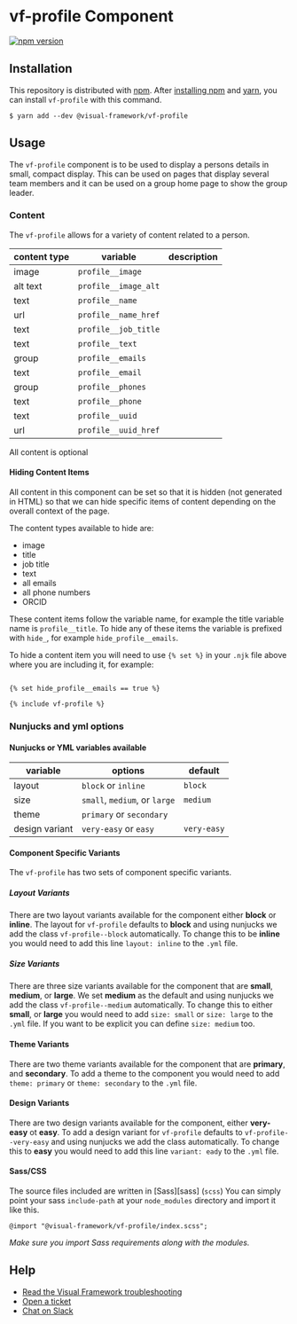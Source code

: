 # vf-profile Component

[![npm version](https://badge.fury.io/js/%40visual-framework%2Fvf-profile.svg)](https://badge.fury.io/js/%40visual-framework%2Fvf-profile)

## Installation

This repository is distributed with [npm](https://www.npmjs.com/). After [installing npm](https://www.npmjs.com/get-npm) and [yarn](https://classic.yarnpkg.com/en/docs/install), you can install `vf-profile` with this command.

```
$ yarn add --dev @visual-framework/vf-profile
```


## Usage

The `vf-profile` component is to be used to display a persons details in small, compact display. This can be used on pages that display several team members and it can be used on a group home page to show the group leader.

### Content

The `vf-profile` allows for a variety of content related to a person.

| content type | variable             | description |
| ------------ | -------------------- | ----------- |
| image        | `profile__image`     |             |
| alt text     | `profile__image_alt` |             |
| text         | `profile__name`      |             |
| url          | `profile__name_href` |             |
| text         | `profile__job_title` |             |
| text         | `profile__text`      |             |
| group        | `profile__emails`    |             |
| text         | `profile__email`     |             |
| group        | `profile__phones`    |             |
| text         | `profile__phone`     |             |
| text         | `profile__uuid`      |             |
| url          | `profile__uuid_href` |             |


All content is optional


#### Hiding Content Items

All content in this component can be set so that it is hidden (not generated in HTML) so that we can hide specific items of content depending on the overall context of the page.

The content types available to hide are:

- image
- title
- job title
- text
- all emails
- all phone numbers
- ORCID

These content items follow the variable name, for example the title variable name is `profile__title`. To hide any of these items the variable is prefixed with `hide_`, for example `hide_profile__emails`.

To hide a content item you will need to use <code>&lcub;% set %&rcub;</code> in your `.njk` file above where you are including it, for example:

<code>
&lcub;% set hide_profile__emails == true %&rcub; <br>
&lcub;% include vf-profile %&rcub;
</code>




### Nunjucks and yml options

#### Nunjucks or YML variables available

| variable       | options                       | default     |
| -------------- | ----------------------------- | ----------- |
| layout         | `block` or `inline`           | `block`     |
| size           | `small`, `medium`, or `large` | `medium`    |
| theme          | `primary` or `secondary`      |             |
| design variant | `very-easy` or `easy`         | `very-easy` |

#### Component Specific Variants

The `vf-profile` has two sets of component specific variants.

##### Layout Variants

There are two layout variants available for the component either **block** or **inline**. The layout for `vf-profile` defaults to **block** and using nunjucks we add the class `vf-profile--block` automatically. To change this to be **inline** you would need to add this line `layout: inline` to the `.yml` file.

##### Size Variants

There are three size variants available for the component that are **small**, **medium**, or **large**. We set **medium** as the default and using nunjucks we add the class `vf-profile--medium` automatically. To change this to either **small**, or **large** you would need to add `size: small` or `size: large` to the `.yml` file. If you want to be explicit you can define `size: medium` too.


#### Theme Variants

There are two theme variants available for the component that are **primary**, and **secondary**. To add a theme to the component you would need to add `theme: primary` or `theme: secondary` to the `.yml` file.

#### Design Variants

There are two design variants available for the component, either **very-easy** ot **easy**. To add a design variant for `vf-profile` defaults to `vf-profile--very-easy` and using nunjucks we add the class automatically. To change this to **easy** you would need to add this line `variant: eady` to the `.yml` file.




#### Sass/CSS

The source files included are written in [Sass][sass] (`scss`) You can simply point your sass `include-path` at your `node_modules` directory and import it like this.

```
@import "@visual-framework/vf-profile/index.scss";
```

_Make sure you import Sass requirements along with the modules._

## Help

- [Read the Visual Framework troubleshooting](https://visual-framework.github.io/vf-welcome/troubleshooting/)
- [Open a ticket](https://github.com/visual-framework/vf-core/issues)
- [Chat on Slack](https://join.slack.com/t/visual-framework/shared_invite/enQtNDAxNzY0NDg4NTY0LWFhMjEwNGY3ZTk3NWYxNWVjOWQ1ZWE4YjViZmY1YjBkMDQxMTNlNjQ0N2ZiMTQ1ZTZiMGM4NjU5Y2E0MjM3ZGQ)
